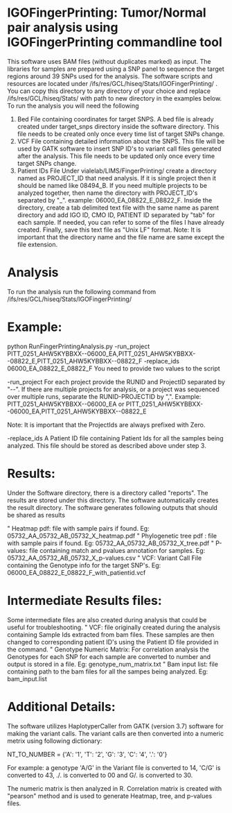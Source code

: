 # IGOFingerPrinting: Tumor/Normal pair analysis using IGOFingerPrinting commandline tool

This software uses BAM files (without duplicates marked) as input. The libraries for samples are prepared using a SNP panel to sequence the target regions around 39 SNPs used for the analysis.  The software scripts and resources are located under /ifs/res/GCL/hiseq/Stats/IGOFingerPrinting/ . You can copy this directory to any directory of your choice and replace /ifs/res/GCL/hiseq/Stats/ with path to new directory in the examples below. To run the analysis you will need the following

1.	Bed File containing coordinates for target SNPS. A bed file is already created under  target_snps directory inside the software directory. This file needs to be created only once every time list of target SNPs change.
2.	VCF File containing detailed information about the SNPS. This file will be used by GATK software to insert SNP ID's to variant call files generated after the analysis. This file needs to be updated only once every time target SNPs change.
3.	Patient IDs File Under vialelab/LIMS/FingerPrinting/  create a directory named as PROJECT_ID that need analysis. If it is single project then it should be named like 08494_B. If you need multiple projects to be analyzed together, then name the directory with PROJECT_ID's separated by "_". 
example: 06000_EA_08822_E_08822_F. 
Inside the directory, create a tab delimited text file with the same name as parent directory and add IGO ID, CMO ID, PATIENT ID separated by "tab" for each sample. If needed, you can refer to some of the files I have already created. Finally, save this text file as "Unix LF" format. 
Note: It is important that the directory name and the file name are same except the file extension.

# Analysis

To run the analysis run the following command from /ifs/res/GCL/hiseq/Stats/IGOFingerPrinting/

# Example:
python RunFingerPrintingAnalysis.py -run_project PITT_0251_AHW5KYBBXX--06000_EA,PITT_0251_AHW5KYBBXX--08822_E,PITT_0251_AHW5KYBBXX--08822_F -replace_ids 06000_EA_08822_E_08822_F
You need to provide two values to the script

-run_project 	For each project provide the RUNID and ProjectID separated by "--". If there are multiple projects for analysis, or a project was sequenced over multiple runs, separate the RUNID-PROJECTID by ",".
	Example:  PITT_0251_AHW5KYBBXX--06000_EA
or
	PITT_0251_AHW5KYBBXX--06000_EA,PITT_0251_AHW5KYBBXX--08822_E
	
Note: It is important that the ProjectIds are always prefixed with Zero.

-replace_ids 	A Patient ID file containing Patient Ids for all the samples being analyzed. This file should be stored as described above under step 3.


# Results:

Under the Software directory, there is a directory called "reports". The results are stored under this directory. The software automatically creates the result directory. The software generates following outputs that should be shared as results

"	Heatmap pdf: file with sample pairs if found. 
Eg: 05732_AA_05732_AB_05732_X_heatmap.pdf
"	Phylogenetic tree pdf : file with sample pairs if found.
Eg: 05732_AA_05732_AB_05732_X_tree.pdf
"	P-values: file containing match and pvalues annotation for samples.
Eg: 05732_AA_05732_AB_05732_X_p-values.csv
"	VCF: Variant Call File containing the Genotype info for the target SNP's.
Eg: 06000_EA_08822_E_08822_F_with_patientid.vcf

# Intermediate Results files:

Some intermediate files are also created during analysis that could be useful for troubleshooting. 
"	VCF: file originally created during the analysis containing Sample Ids extracted from bam files. These samples are then changed to corresponding patient ID's using the Patient ID file provided in the command.
"	Genotype Numeric Matrix: For correlation analysis the Genotypes for each SNP for each sample are converted to number and output is stored in a file. Eg: genotype_num_matrix.txt 
"	Bam input list: file containing path to the bam files for all the sampes being analyzed. Eg: bam_input.list

# Additional Details:

The software utilizes HaplotyperCaller from GATK (version 3.7) software for making the variant calls. The variant calls are then converted into a numeric metrix using following dictionary:

NT_TO_NUMBER = {'A': '1', 'T': '2', 'G': '3', 'C': '4', '.': '0'}

For example: a genotype 'A/G' in the Variant file is converted to 14, 'C/G' is converted to 43, ./. is converted to 00 and G/. is converted to 30. 

The numeric matrix is then analyzed in R. Correlation matrix is created with "pearson" method and is used to generate Heatmap, tree, and p-values files.








